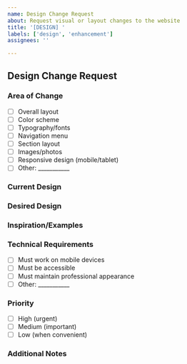 ```yaml
---
name: Design Change Request
about: Request visual or layout changes to the website
title: '[DESIGN] '
labels: ['design', 'enhancement']
assignees: ''

---
```


## Design Change Request

### Area of Change
<!-- Which part of the website design needs changing? -->
- [ ] Overall layout
- [ ] Color scheme
- [ ] Typography/fonts
- [ ] Navigation menu
- [ ] Section layout
- [ ] Images/photos
- [ ] Responsive design (mobile/tablet)
- [ ] Other: ___________

### Current Design
<!-- Describe the current design or attach screenshot -->


### Desired Design
<!-- Describe what you want it to look like -->


### Inspiration/Examples
<!-- Links to websites or images that show the desired design -->


### Technical Requirements
<!-- Any specific technical needs? -->
- [ ] Must work on mobile devices
- [ ] Must be accessible
- [ ] Must maintain professional appearance
- [ ] Other: ___________

### Priority
- [ ] High (urgent)
- [ ] Medium (important) 
- [ ] Low (when convenient)

### Additional Notes
<!-- Any other information about this design change -->